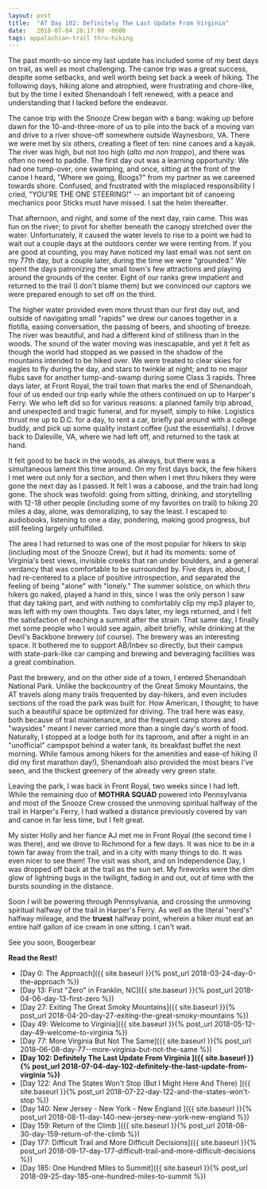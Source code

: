 ```yaml
---
layout: post
title:  "AT Day 102: Definitely The Last Update From Virginia"
date:   2018-07-04 20:17:00 -0600
tags: appalachian-trail thru-hiking
---
```


The past month-so since my last update has included some of my best days on trail, as well as most challenging. The canoe trip was a great success, despite some setbacks, and well worth being set back a week of hiking. The following days, hiking alone and atrophied, were frustrating and chore-like, but by the time I exited Shenandoah I felt renewed, with a peace and understanding that I lacked before the endeavor.

The canoe trip with the Snooze Crew began with a bang: waking up before dawn for the 10-and-three-more of us to pile into the back of a moving van and drive to a river shove-off somewhere outside Waynesboro, VA. There we were met by six others, creating a fleet of ten: nine canoes and a kayak. The river was high, but not too high (_alto ma non troppo_), and there was often no need to paddle. The first day out was a learning opportunity: We had one tump-over, one swamping, and once, sitting at the front of the canoe I heard, "Where we going, Boogs?" from my partner as we careened towards shore. Confused, and frustrated with the misplaced responsibility I cried, "YOU'RE THE ONE STEERING!" -- an important bit of canoeing mechanics poor Sticks must have missed. I sat the helm thereafter.

That afternoon, and night, and some of the next day, rain came. This was fun on the river; to pivot for shelter beneath the canopy stretched over the water. Unfortunately, it caused the water levels to rise to a point we had to wait out a couple days at the outdoors center we were renting from. If you are good at counting, you may have noticed my last email was not sent on my 77th day, but a couple later, during the time we were "grounded." We spent the days patronizing the small town's few attractions and playing around the grounds of the center. Eight of our ranks grew impatient and returned to the trail (I don't blame them) but we convinced our captors we were prepared enough to set off on the third.

The higher water provided even more thrust than our first day out, and outside of navigating small "rapids" we drew our canoes together in a flotilla, easing conversation, the passing of beers, and shooting of breeze. The river was beautiful, and had a different kind of stillness than in the woods. The sound of the water moving was inescapable, and yet it felt as though the world had stopped as we passed in the shadow of the mountains intended to be hiked over. We were treated to clear skies for eagles to fly during the day, and stars to twinkle at night; and to no major flubs save for another tump-and-swamp during some Class 3 rapids. Three days later, at Front Royal, the trail town that marks the end of Shenandoah, four of us ended our trip early while the others continued on up to Harper's Ferry. We who left did so for various reasons: a planned family trip abroad, and unexpected and tragic funeral, and for myself, simply to hike. Logistics thrust me up to D.C. for a day, to rent a car, briefly pal around with a college buddy, and pick up some quality instant coffee (just the essentials). I drove back to Daleville, VA, where we had left off, and returned to the task at hand.

It felt good to be back in the woods, as always, but there was a simultaneous lament this time around. On my first days back, the few hikers I met were out only for a section, and then when I met thru hikers they were gone the next day as I passed. It felt I was a caboose, and the train had long gone. The shock was twofold: going from sitting, drinking, and storytelling with 12-18 other people (including some of my favorites on trail) to hiking 20 miles a day, alone, was demoralizing, to say the least. I escaped to audiobooks, listening to one a day, pondering, making good progress, but still feeling largely unfulfilled.

The area I had returned to was one of the most popular for hikers to skip (including most of the Snooze Crew), but it had its moments: some of Virginia's best views, invisible creeks that ran under boulders, and a general verdancy that was comfortable to be surrounded by. Five days in, about, I had re-centered to a place of positive introspection, and separated the feeling of being "alone" with "lonely." The summer solstice, on which thru hikers go naked, played a hand in this, since I was the only person I saw that day taking part, and with nothing to comfortably clip my mp3 player to, was left with my own thoughts. Two days later, my legs returned, and I felt the satisfaction of reaching a summit after the strain. That same day, I finally met some people who I would see again, albeit briefly, while drinking at the Devil's Backbone brewery (of course). The brewery was an interesting space. It bothered me to support AB/Inbev so directly, but their campus with state-park-like car camping and brewing and beveraging facilities was a great combination.

Past the brewery, and on the other side of a town, I entered Shenandoah National Park. Unlike the backcountry of the Great Smoky Mountains, the AT travels along many trails frequented by day-hikers, and even includes sections of the road the park was built for. How American, I thought; to have such a beautiful space be optimized for driving. The trail here was easy, both because of trail maintenance, and the frequent camp stores and "waysides" meant I never carried more than a single day's worth of food. Naturally, I stopped at a lodge both for its taproom, and after a night in an "unofficial" campspot behind a water tank, its breakfast buffet the next morning. While famous among hikers for the amenities and ease-of hiking (I did my first marathon day!), Shenandoah also provided the most bears I've seen, and the thickest greenery of the already very green state.

Leaving the park, I was back in Front Royal, two weeks since I had left. While the remaining duo of **MOTHRA SQUAD** powered into Pennsylvania and most of the Snooze Crew crossed the unmoving spiritual halfway of the trail in Harper's Ferry, I had walked a distance previously covered by van and canoe in far less time, but I felt great.

My sister Holly and her fiance AJ met me in Front Royal (the second time I was there), and we drove to Richmond for a few days. It was nice to be in a town far away from the trail, and in a city with many things to do. It was even nicer to see them! The visit was short, and on Independence Day, I was dropped off back at the trail as the sun set. My fireworks were the dim glow of lightning bugs in the twilight, fading in and out, out of time with the bursts sounding in the distance.

Soon _I_ will be powering through Pennsylvania, and crossing the unmoving spiritual halfway of the trail in Harper's Ferry. As well as the literal "nerd's" halfway mileage, and the **truest** halfway point, wherein a hiker must eat an entire half gallon of ice cream in one sitting. I can't wait.

See you soon,
Boogerbear

**Read the Rest!**

- [Day 0: The Approach]({{ site.baseurl }}{% post_url 2018-03-24-day-0-the-approach %})
- [Day 13: First "Zero" in Franklin, NC]({{ site.baseurl }}{% post_url 2018-04-06-day-13-first-zero %})
- [Day 27: Exiting The Great Smoky Mountains]({{ site.baseurl }}{% post_url 2018-04-20-day-27-exiting-the-great-smoky-mountains %})
- [Day 49: Welcome to Virginia]({{ site.baseurl }}{% post_url 2018-05-12-day-49-welcome-to-virginia %})
- [Day 77: More Virginia But Not The Same]({{ site.baseurl }}{% post_url 2018-06-08-day-77--more-virginia-but-not-the-same %})
- **[Day 102: Definitely The Last Update From Virginia ]({{ site.baseurl }}{% post_url 2018-07-04-day-102-definitely-the-last-update-from-virginia %})**
- [Day 122: And The States Won't Stop (But I Might Here And There) ]({{ site.baseurl }}{% post_url 2018-07-22-day-122-and-the-states-won't-stop %})
- [Day 140: New Jersey - New York - New England ]({{ site.baseurl }}{% post_url 2018-08-11-day-140-new-jersey-new-york-new-england %})
- [Day 159: Return of the Climb ]({{ site.baseurl }}{% post_url 2018-08-30-day-159-return-of-the-climb %})
- [Day 177: Difficult Trail and More Difficult Decisions]({{ site.baseurl }}{% post_url 2018-09-17-day-177-difficult-trail-and-more-difficult-decisions %})
- [Day 185: One Hundred Miles to Summit]({{ site.baseurl }}{% post_url 2018-09-25-day-185-one-hundred-miles-to-summit %})
